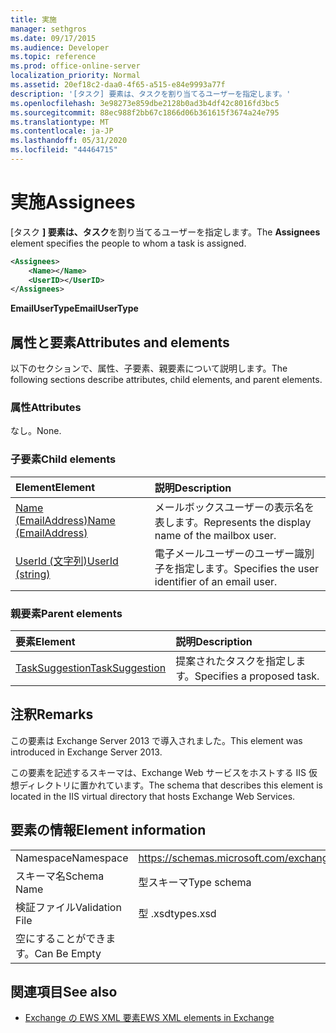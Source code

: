 ```yaml
---
title: 実施
manager: sethgros
ms.date: 09/17/2015
ms.audience: Developer
ms.topic: reference
ms.prod: office-online-server
localization_priority: Normal
ms.assetid: 20ef18c2-daa0-4f65-a515-e84e9993a77f
description: '[タスク] 要素は、タスクを割り当てるユーザーを指定します。'
ms.openlocfilehash: 3e98273e859dbe2128b0ad3b4df42c8016fd3bc5
ms.sourcegitcommit: 88ec988f2bb67c1866d06b361615f3674a24e795
ms.translationtype: MT
ms.contentlocale: ja-JP
ms.lasthandoff: 05/31/2020
ms.locfileid: "44464715"
---
```

# <a name="assignees"></a><span data-ttu-id="13f50-103">実施</span><span class="sxs-lookup"><span data-stu-id="13f50-103">Assignees</span></span>

<span data-ttu-id="13f50-104">[タスク **] 要素は、タスク**を割り当てるユーザーを指定します。</span><span class="sxs-lookup"><span data-stu-id="13f50-104">The **Assignees** element specifies the people to whom a task is assigned.</span></span> 
  
```XML
<Assignees>
    <Name></Name>
    <UserID></UserID>
</Assignees>
```

 <span data-ttu-id="13f50-105">**EmailUserType**</span><span class="sxs-lookup"><span data-stu-id="13f50-105">**EmailUserType**</span></span>
## <a name="attributes-and-elements"></a><span data-ttu-id="13f50-106">属性と要素</span><span class="sxs-lookup"><span data-stu-id="13f50-106">Attributes and elements</span></span>

<span data-ttu-id="13f50-107">以下のセクションで、属性、子要素、親要素について説明します。</span><span class="sxs-lookup"><span data-stu-id="13f50-107">The following sections describe attributes, child elements, and parent elements.</span></span>
  
### <a name="attributes"></a><span data-ttu-id="13f50-108">属性</span><span class="sxs-lookup"><span data-stu-id="13f50-108">Attributes</span></span>

<span data-ttu-id="13f50-109">なし。</span><span class="sxs-lookup"><span data-stu-id="13f50-109">None.</span></span>
  
### <a name="child-elements"></a><span data-ttu-id="13f50-110">子要素</span><span class="sxs-lookup"><span data-stu-id="13f50-110">Child elements</span></span>

|<span data-ttu-id="13f50-111">**Element**</span><span class="sxs-lookup"><span data-stu-id="13f50-111">**Element**</span></span>|<span data-ttu-id="13f50-112">**説明**</span><span class="sxs-lookup"><span data-stu-id="13f50-112">**Description**</span></span>|
|:-----|:-----|
|[<span data-ttu-id="13f50-113">Name (EmailAddress)</span><span class="sxs-lookup"><span data-stu-id="13f50-113">Name (EmailAddress)</span></span>](name-emailaddress.md) <br/> |<span data-ttu-id="13f50-114">メールボックスユーザーの表示名を表します。</span><span class="sxs-lookup"><span data-stu-id="13f50-114">Represents the display name of the mailbox user.</span></span>  <br/> |
|[<span data-ttu-id="13f50-115">UserId (文字列)</span><span class="sxs-lookup"><span data-stu-id="13f50-115">UserId (string)</span></span>](userid-string.md) <br/> |<span data-ttu-id="13f50-116">電子メールユーザーのユーザー識別子を指定します。</span><span class="sxs-lookup"><span data-stu-id="13f50-116">Specifies the user identifier of an email user.</span></span>  <br/> |
   
### <a name="parent-elements"></a><span data-ttu-id="13f50-117">親要素</span><span class="sxs-lookup"><span data-stu-id="13f50-117">Parent elements</span></span>

|<span data-ttu-id="13f50-118">**要素**</span><span class="sxs-lookup"><span data-stu-id="13f50-118">**Element**</span></span>|<span data-ttu-id="13f50-119">**説明**</span><span class="sxs-lookup"><span data-stu-id="13f50-119">**Description**</span></span>|
|:-----|:-----|
|[<span data-ttu-id="13f50-120">TaskSuggestion</span><span class="sxs-lookup"><span data-stu-id="13f50-120">TaskSuggestion</span></span>](tasksuggestion.md) <br/> |<span data-ttu-id="13f50-121">提案されたタスクを指定します。</span><span class="sxs-lookup"><span data-stu-id="13f50-121">Specifies a proposed task.</span></span>  <br/> |
   
## <a name="remarks"></a><span data-ttu-id="13f50-122">注釈</span><span class="sxs-lookup"><span data-stu-id="13f50-122">Remarks</span></span>

<span data-ttu-id="13f50-123">この要素は Exchange Server 2013 で導入されました。</span><span class="sxs-lookup"><span data-stu-id="13f50-123">This element was introduced in Exchange Server 2013.</span></span>
  
<span data-ttu-id="13f50-124">この要素を記述するスキーマは、Exchange Web サービスをホストする IIS 仮想ディレクトリに置かれています。</span><span class="sxs-lookup"><span data-stu-id="13f50-124">The schema that describes this element is located in the IIS virtual directory that hosts Exchange Web Services.</span></span>
  
## <a name="element-information"></a><span data-ttu-id="13f50-125">要素の情報</span><span class="sxs-lookup"><span data-stu-id="13f50-125">Element information</span></span>

|||
|:-----|:-----|
|<span data-ttu-id="13f50-126">Namespace</span><span class="sxs-lookup"><span data-stu-id="13f50-126">Namespace</span></span>  <br/> |https://schemas.microsoft.com/exchange/services/2006/types  <br/> |
|<span data-ttu-id="13f50-127">スキーマ名</span><span class="sxs-lookup"><span data-stu-id="13f50-127">Schema Name</span></span>  <br/> |<span data-ttu-id="13f50-128">型スキーマ</span><span class="sxs-lookup"><span data-stu-id="13f50-128">Type schema</span></span>  <br/> |
|<span data-ttu-id="13f50-129">検証ファイル</span><span class="sxs-lookup"><span data-stu-id="13f50-129">Validation File</span></span>  <br/> |<span data-ttu-id="13f50-130">型 .xsd</span><span class="sxs-lookup"><span data-stu-id="13f50-130">types.xsd</span></span>  <br/> |
|<span data-ttu-id="13f50-131">空にすることができます。</span><span class="sxs-lookup"><span data-stu-id="13f50-131">Can Be Empty</span></span>  <br/> ||
   
## <a name="see-also"></a><span data-ttu-id="13f50-132">関連項目</span><span class="sxs-lookup"><span data-stu-id="13f50-132">See also</span></span>

- [<span data-ttu-id="13f50-133">Exchange の EWS XML 要素</span><span class="sxs-lookup"><span data-stu-id="13f50-133">EWS XML elements in Exchange</span></span>](ews-xml-elements-in-exchange.md)

